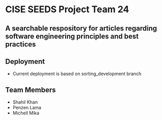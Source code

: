 # CISE SEEDS Project Team 24
## A searchable respository for articles regarding software engineering principles and best practices

## Deployment
- Current deployment is based on sorting_development branch
## Team Members
- Shahil Khan
- Penzen Lama
- Michell Mika
